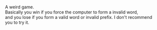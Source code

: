 A weird game.\
Basically you win if you force the computer to form a invalid word, \
and you lose if you form a valid word or invalid prefix.
I don't recommend you to try it.
